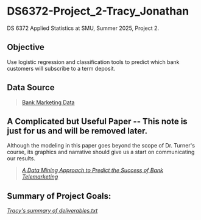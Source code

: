 # DS6372-Project_2-Tracy_Jonathan
DS 6372 Applied Statistics at SMU, Summer 2025, Project 2. 

## Objective
Use logistic regression and classification tools to predict which bank customers will subscribe to a term deposit.

## Data Source
> [Bank Marketing Data](https://archive.ics.uci.edu/ml/datasets/Bank+Marketing)

## A Complicated but Useful Paper -- This note is just for us and will be removed later.
Although the modeling in this paper goes beyond the scope of Dr. Turner's course, its graphics and narrative should give us a start on communicating our results.
> [*A Data Mining Approach to Predict the Success of Bank Telemarketing*](MoroCortezLaureano_DMApproach4DirectMKT.pdf)

## Summary of Project Goals:
[*Tracy's summary of deliverables.txt*](Tracy%27s%20summary%20of%20deliverables.txt)
